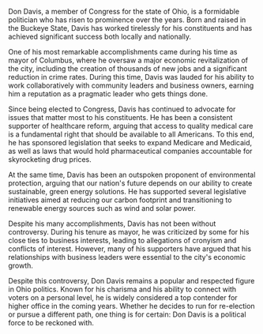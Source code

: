 Don Davis, a member of Congress for the state of Ohio, is a formidable politician who has risen to prominence over the years. Born and raised in the Buckeye State, Davis has worked tirelessly for his constituents and has achieved significant success both locally and nationally.

One of his most remarkable accomplishments came during his time as mayor of Columbus, where he oversaw a major economic revitalization of the city, including the creation of thousands of new jobs and a significant reduction in crime rates. During this time, Davis was lauded for his ability to work collaboratively with community leaders and business owners, earning him a reputation as a pragmatic leader who gets things done.

Since being elected to Congress, Davis has continued to advocate for issues that matter most to his constituents. He has been a consistent supporter of healthcare reform, arguing that access to quality medical care is a fundamental right that should be available to all Americans. To this end, he has sponsored legislation that seeks to expand Medicare and Medicaid, as well as laws that would hold pharmaceutical companies accountable for skyrocketing drug prices.

At the same time, Davis has been an outspoken proponent of environmental protection, arguing that our nation's future depends on our ability to create sustainable, green energy solutions. He has supported several legislative initiatives aimed at reducing our carbon footprint and transitioning to renewable energy sources such as wind and solar power.

Despite his many accomplishments, Davis has not been without controversy. During his tenure as mayor, he was criticized by some for his close ties to business interests, leading to allegations of cronyism and conflicts of interest. However, many of his supporters have argued that his relationships with business leaders were essential to the city's economic growth.

Despite this controversy, Don Davis remains a popular and respected figure in Ohio politics. Known for his charisma and his ability to connect with voters on a personal level, he is widely considered a top contender for higher office in the coming years. Whether he decides to run for re-election or pursue a different path, one thing is for certain: Don Davis is a political force to be reckoned with.
